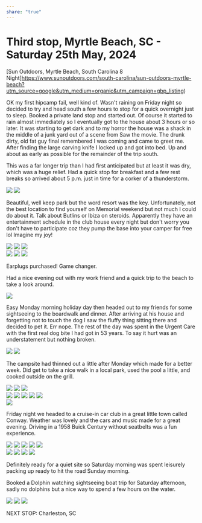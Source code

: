 ```yaml
---
share: "true"
---
```

<!--
published: 2024-06-04
image: https://library.wamphlett.net/photos/vamphlett/blog/4/L/IMG_4660.jpg
title: Third stop, Saturday 25th May, 2024
slug: May25
next: Charleston, SC
-->
# Third stop, Myrtle Beach, SC - Saturday 25th May, 2024


[Sun Outdoors, Myrtle Beach, South Carolina 8 Night]https://www.sunoutdoors.com/south-carolina/sun-outdoors-myrtle-beach?utm_source=google&utm_medium=organic&utm_campaign=gbp_listing)


OK my first hipcamp fail, well kind of. Wasn't raining on Friday night so decided to try and head south a few hours to stop for a quick overnight just to sleep. Booked a private land stop and started out. Of course it started to rain almost immediately so I eventually got to the house about 3 hours or so later. It was starting to get dark and to my horror the house was a shack in the middle of a junk yard out of a scene from Saw the movie. The drunk dirty, old fat guy final remembered I was coming and came to greet me.  After finding the large carving knife I locked up and got into bed. Up and about as early as possible for the remainder of the trip south.

This was a far longer trip than I had first anticipated but at least it was dry, which was a huge relief. Had a quick stop for breakfast and a few rest breaks so arrived about 5 p.m. just in time for a corker of a thunderstorm.

<div class="images really small">
<img src="https://library.wamphlett.net/photos/vamphlett/blog/4/L/IMG_4644.jpg" />
<img src="https://library.wamphlett.net/photos/vamphlett/blog/4/L/IMG_4646.jpg" />
</div>

Beautiful, well keep park but the word resort was the key. Unfortunately, not the best location to find yourself on Memorial weekend but not much I could do about it.  Talk about Butlins or Ibiza on steroids. Apparently they have an entertainment schedule in the club house every night but don't worry you don't have to participate coz they pump the base into your camper for free lol Imagine my joy!

<div class="images really small">
<img src="https://library.wamphlett.net/photos/vamphlett/blog/4/L/IMG_4674.jpg" />
<img src="https://library.wamphlett.net/photos/vamphlett/blog/4/L/IMG_4675.jpg" />
<img src="https://library.wamphlett.net/photos/vamphlett/blog/4/L/IMG_4676.jpg" />
</div>

<div class="images really small">
<img src="https://library.wamphlett.net/photos/vamphlett/blog/4/P/C3.jpg" />
<img src="https://library.wamphlett.net/photos/vamphlett/blog/4/P/IMG_4678.jpg" />
<img src="https://library.wamphlett.net/photos/vamphlett/blog/4/P/IMG_4666.jpg" />
</div>

Earplugs purchased! Game changer.

Had a nice evening out with my work friend and a quick trip to the beach to take a look around.

<div class="images small">
<img src="https://library.wamphlett.net/photos/vamphlett/blog/4/L/IMG_4648.jpg" />
</div>

Easy Monday morning holiday day then headed out to my friends for some sightseeing to the boardwalk and dinner. After arriving at his house and forgetting not to touch the dog I saw the fluffy thing sitting there and decided to pet it. Err nope. The rest of the day was spent in the Urgent Care with the first real dog bite I had got in 53 years. To say it hurt was an understatement but nothing broken.

<div class="images really small">
<img src="https://library.wamphlett.net/photos/vamphlett/blog/4/P/IMG_4679.jpg" />
<img src="https://library.wamphlett.net/photos/vamphlett/blog/4/P/IMG_4683.jpg" />
</div>

The campsite had thinned out a little after Monday which made for a better week. Did get to take a nice walk in a local park, used the pool a little, and cooked outside on the grill.

<div class="images really small">
<img src="https://library.wamphlett.net/photos/vamphlett/blog/4/P/IMG_4655.jpg" />
<img src="https://library.wamphlett.net/photos/vamphlett/blog/4/P/IMG_4656.jpg" />
<img src="https://library.wamphlett.net/photos/vamphlett/blog/4/P/IMG_4659.jpg" />
</div>
<div class="images really small">
<img src="https://library.wamphlett.net/photos/vamphlett/blog/4/L/IMG_4657.jpg" />
<img src="https://library.wamphlett.net/photos/vamphlett/blog/4/L/IMG_4658.jpg" />
<img src="https://library.wamphlett.net/photos/vamphlett/blog/4/L/IMG_4660.jpg" />
<img src="https://library.wamphlett.net/photos/vamphlett/blog/4/L/IMG_4662.jpg" />
<img src="https://library.wamphlett.net/photos/vamphlett/blog/4/L/IMG_4664.jpg" />
</div>

<div class="images really small">
<img src="https://library.wamphlett.net/photos/vamphlett/blog/4/L/IMG_4686.jpg" />
</div>

Friday night we headed to a cruise-in car club in a great little town called Conway. Weather was lovely and the cars and music made for a great evening. Driving in a 1958 Buick Century without seatbelts was a fun experience.

<div class="images really small">
<img src="https://library.wamphlett.net/photos/vamphlett/blog/4/L/IMG_4698.jpg" />
<img src="https://library.wamphlett.net/photos/vamphlett/blog/4/L/IMG_4699.jpg" />
<img src="https://library.wamphlett.net/photos/vamphlett/blog/4/L/IMG_4705.jpg" />
<img src="https://library.wamphlett.net/photos/vamphlett/blog/4/L/IMG_4706.jpg" />
<img src="https://library.wamphlett.net/photos/vamphlett/blog/4/L/IMG_4709.jpg" />
</div>
<div class="images really small">
<img src="https://library.wamphlett.net/photos/vamphlett/blog/4/P/IMG_4704.jpg" />
<img src="https://library.wamphlett.net/photos/vamphlett/blog/4/P/IMG_4700.jpg" />
<img src="https://library.wamphlett.net/photos/vamphlett/blog/4/P/IMG_4716.jpg" />
<img src="https://library.wamphlett.net/photos/vamphlett/blog/4/P/IMG_4718.jpg" />
</div>

Definitely ready for a quiet site so Saturday morning was spent leisurely packing up ready to hit the road Sunday morning.

Booked a Dolphin watching sightseeing boat trip for Saturday afternoon, sadly no dolphins but a nice way to spend a few hours on the water. 

<div class="images really small">
<img src="https://library.wamphlett.net/photos/vamphlett/blog/4/L/IMG_4724.jpg" />
<img src="https://library.wamphlett.net/photos/vamphlett/blog/4/L/IMG_4727.jpg" />
<img src="https://library.wamphlett.net/photos/vamphlett/blog/4/L/IMG_4729.jpg" />
</div>

NEXT STOP: Charleston, SC
